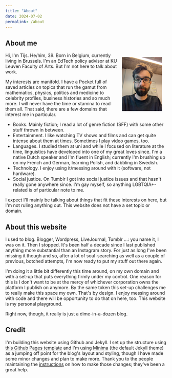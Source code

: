 ```yaml
---
title: "About"
date: 2024-07-02
permalink: /about
---
```

## About me

<img src="docs/assets/images/about.jpg" style="width: 25%; float: right; margin: 1em;" />

Hi, I'm Tijs. He/him, 39. Born in Belgium, currently living in Brussels. I'm an EdTech policy advisor at KU Leuven Faculty of Arts. But I'm not here to talk about work.

My interests are manifold. I have a Pocket full of saved articles on topics that run the gamut from mathematics, physics, politics and medicine to celebrity profiles, business histories and so much more. I will never have the time or stamina to read them all. That said, there are a few domains that interest me in particular.

- Books. Mainly fiction; I read a lot of genre fiction (SFF) with some other stuff thrown in between.  
- Entertainment. I like watching TV shows and films and can get quite intense about them at times. Sometimes I play video games, too.
- Languages. I studied them at uni and while I focused on literature at the time, linguistics have developed into one of my great loves since. I'm a native Dutch speaker and I'm fluent in English; currently I'm brushing up on my French and German, learning Polish, and dabbling in Swedish.
- Technology. I enjoy using it/messing around with it (software, not hardware).
- Social justice. On Tumblr I got into social justice issues and that hasn't really gone anywhere since. I'm gay myself, so anything LGBTQIA+-related is of particular note to me.

I expect I'll mainly be talking about things that fit these interests on here, but I'm not ruling anything out. This website does not have a set topic or domain.

## About this website
I used to blog. Blogger, Wordpress, LiveJournal, Tumblr ...: you name it, I was on it. Then I stopped. It's been half a decade since I last published anything more substantial than an Instagram story. For just as long I've been missing it though and so, after a lot of soul-searching as well as a couple of previous, botched attempts, I'm now ready to put my stuff out there again.

I'm doing it a little bit differently this time around, on my own domain and with a set-up that puts everything firmly under my control. One reason for this is I don't want to be at the mercy of whichever corporation owns the platform I publish on anymore. By the same token this set-up challenges me to really make this space my own. That's by design. I enjoy messing around with code and there will be opportunity to do that on here, too. This website is my personal playground.

Right now, though, it really is just a dime-in-a-dozen blog.

## Credit
I'm building this website using Github and Jekyll. I set up the structure using [this Github Pages template](https://github.com/skills/github-pages) and I'm using [Minima](https://github.com/jekyll/minima) (the default Jekyll theme) as a jumping off point for the blog's layout and styling, though I have made some minor changes and plan to make more. Thank you to the people maintaining the [instructions](https://github.com/jekyll/minima/blob/master/README.md) on how to make those changes; they've been a great help.

